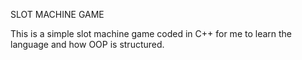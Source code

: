 SLOT MACHINE GAME


This is a simple slot machine game coded in C++ for me to learn the language and how OOP is structured. 

